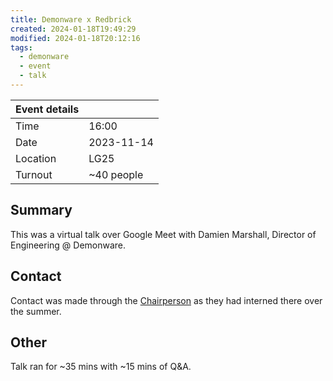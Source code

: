 ```yaml
---
title: Demonware x Redbrick
created: 2024-01-18T19:49:29
modified: 2024-01-18T20:12:16
tags:
  - demonware
  - event
  - talk
---
```


| Event details | |
| - | - |
| Time | 16:00 |
| Date | 2023-11-14 |
| Location | LG25 |
| Turnout | ~40 people |

## Summary

This was a virtual talk over Google Meet with Damien Marshall, Director of Engineering @ Demonware.

## Contact

Contact was made through the [Chairperson](../../../committee/Chairperson.md) as they had interned there over the summer.

## Other

Talk ran for ~35 mins with ~15 mins of Q&A.
